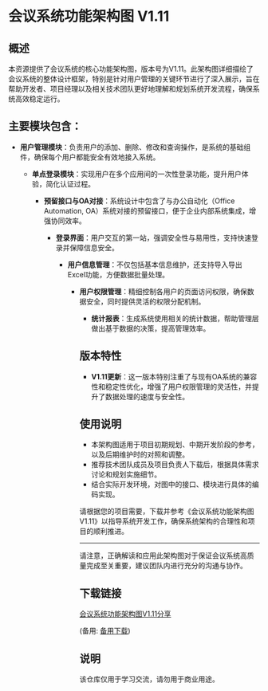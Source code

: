 # 会议系统功能架构图 V1.11

## 概述

本资源提供了会议系统的核心功能架构图，版本号为V1.11。此架构图详细描绘了会议系统的整体设计框架，特别是针对用户管理的关键环节进行了深入展示，旨在帮助开发者、项目经理以及相关技术团队更好地理解和规划系统开发流程，确保系统高效稳定运行。

## 主要模块包含：

- **用户管理模块**：负责用户的添加、删除、修改和查询操作，是系统的基础组件，确保每个用户都能安全有效地接入系统。

  - **单点登录模块**：实现用户在多个应用间的一次性登录功能，提升用户体验，简化认证过程。

    - **预留接口与OA对接**：系统设计中包含了与办公自动化（Office Automation, OA）系统对接的预留接口，便于企业内部系统集成，增强协同效率。

      - **登录界面**：用户交互的第一站，强调安全性与易用性，支持快速登录并保障信息安全。

        - **用户信息管理**：不仅包括基本信息维护，还支持导入导出Excel功能，方便数据批量处理。

          - **用户权限管理**：精细控制各用户的页面访问权限，确保数据安全，同时提供灵活的权限分配机制。

            - **统计报表**：生成系统使用相关的统计数据，帮助管理层做出基于数据的决策，提高管理效率。

            ## 版本特性

            - **V1.11更新**：这一版本特别注重了与现有OA系统的兼容性和稳定性优化，增强了用户权限管理的灵活性，并提升了数据处理的速度与安全性。

            ## 使用说明

            - 本架构图适用于项目初期规划、中期开发阶段的参考，以及后期维护时的对照和调整。
            - 推荐技术团队成员及项目负责人下载后，根据具体需求讨论和规划实施细节。
            - 结合实际开发环境，对图中的接口、模块进行具体的编码实现。

            请根据您的项目需要，下载并参考《会议系统功能架构图 V1.11》以指导系统开发工作，确保系统架构的合理性和项目的顺利推进。

            ---

            请注意，正确解读和应用此架构图对于保证会议系统高质量完成至关重要，建议团队内进行充分的沟通与协作。

            ## 下载链接
            [会议系统功能架构图V1.11分享](https://pan.quark.cn/s/b12f49445a6a) 

            (备用: [备用下载](https://pan.baidu.com/s/1QGEM4cGiSBfAS1_NA8q0vg?pwd=1234))

            ## 说明

            该仓库仅用于学习交流，请勿用于商业用途。
